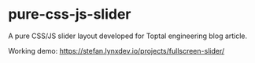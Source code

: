 # pure-css-js-slider

A pure CSS/JS slider layout developed for Toptal engineering blog article.

Working demo: https://stefan.lynxdev.io/projects/fullscreen-slider/

